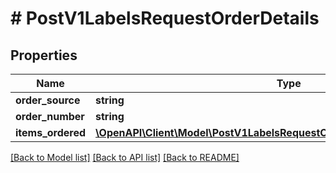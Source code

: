 # # PostV1LabelsRequestOrderDetails

## Properties

Name | Type | Description | Notes
------------ | ------------- | ------------- | -------------
**order_source** | **string** |  | [optional]
**order_number** | **string** |  | [optional]
**items_ordered** | [**\OpenAPI\Client\Model\PostV1LabelsRequestOrderDetailsItemsOrderedInner[]**](PostV1LabelsRequestOrderDetailsItemsOrderedInner.md) |  | [optional]

[[Back to Model list]](../../README.md#models) [[Back to API list]](../../README.md#endpoints) [[Back to README]](../../README.md)
